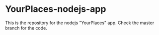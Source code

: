 # YourPlaces-nodejs-app
This is the repository for the nodejs "YourPlaces" app.
Check the master branch for the code.
